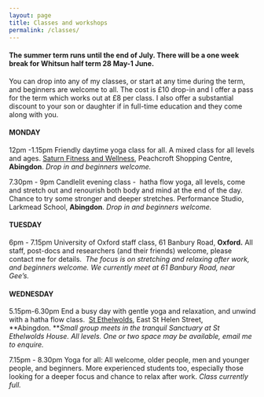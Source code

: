 ```yaml
---
layout: page
title: Classes and workshops
permalink: /classes/
---
```


#### The summer term runs until the end of July. There will be a one week break for Whitsun half term 28 May-1 June.

You can drop into any of my classes, or start at any time during the term, and beginners are welcome to all. The cost is &pound;10 drop-in and I offer a pass for the term which works out at &pound;8 per class. I also offer a substantial discount to your son or daughter if in full-time education and they come along with you.

#### **MONDAY**

12pm -1.15pm Friendly daytime yoga class for all. A mixed class for all levels and ages. [Saturn Fitness and Wellness](http://www.saturnfitness.co.uk/), Peachcroft Shopping Centre, **Abingdon**. *Drop in and beginners welcome.*

7.30pm - 9pm Candlelit evening class -&nbsp; hatha flow yoga, all levels, come and stretch out and renourish both body and mind at the end of the day. Chance to try some stronger and deeper stretches. Performance Studio, Larkmead School, **Abingdon**. *Drop in and beginners welcome.*

#### **TUESDAY**

6pm - 7.15pm University of Oxford staff class, 61 Banbury Road, **Oxford.** All staff, post-docs and researchers (and their friends) welcome, please contact me for details.&nbsp; *The focus is on stretching and relaxing after work, and beginners welcome. We currently meet at 61 Banbury Road, near Gee’s.*

#### **WEDNESDAY**

5.15pm-6.30pm End a busy day with gentle yoga and relaxation, and unwind with a hatha flow class.&nbsp; [St Ethelwolds](http://ethelwoldhouse.com/), East St Helen Street, **Abingdon.&nbsp;***Small group meets in the tranquil Sanctuary at St Ethelwolds House. All levels. One or two space may be available, email me to enquire.*

7.15pm - 8.30pm Yoga for all: All welcome, older people, men and younger people, and beginners. More experienced students too, especially those looking for a deeper focus and chance to relax after work. *Class currently full.*

<br>&nbsp;